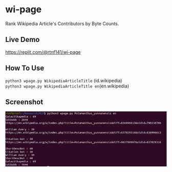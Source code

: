 # wi-page
Rank Wikipedia Article's Contributors by Byte Counts.

## Live Demo
https://replit.com/@rtnf141/wi-page

## How To Use
`python3 wpage.py WikipediaArticleTitle` (id.wikipedia)\
`python3 wpage.py WikipediaArticleTitle en`(en.wikipedia)

## Screenshot
![Screenshot3](https://github.com/altilunium/wi-page/blob/main/wi-page-sc2.png)
